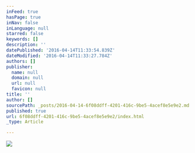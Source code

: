 ```yaml
---
inFeed: true
hasPage: true
inNav: false
inLanguage: null
starred: false
keywords: []
description: ''
datePublished: '2016-04-14T11:33:54.839Z'
dateModified: '2016-04-14T11:33:27.784Z'
authors: []
publisher:
  name: null
  domain: null
  url: null
  favicon: null
title: ''
author: []
sourcePath: _posts/2016-04-14-6f08ddff-4201-416c-9be5-4acef8e5e9e2.md
published: true
url: 6f08ddff-4201-416c-9be5-4acef8e5e9e2/index.html
_type: Article

---
```

![](https://the-grid-user-content.s3-us-west-2.amazonaws.com/4e01d464-ad07-451f-aa1d-b37d536412c4.png)